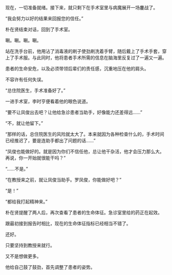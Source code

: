 现在，一切准备就绪。接下来，就只剩下在手术室里与病魔展开一场鏖战了。

“我会努力以好的结果来回报您的信任。”

朴在贤结束对话，回到了手术室。

唰。唰。唰。唰。

站在洗手台前，他用沾了消毒液的刷子使劲刷洗着手臂，随后戴上了手术手套，穿上了手术服。与此同时，他将患者手术所需的信息在脑海里反复过了一遍又一遍。

患者的生命安危，以及必须带领后辈们的责任感，沉重地压在他的肩头。

不容许有任何失误。

“总住院医生，手术准备好了。”

一进手术室，李时亨便看着他的眼色说道。

“要不让凤俊出去吧？让他给急诊患者当助手，好像能力还差得远……”

“不，就让他留下。”

“那样的话，总住院医生的风险就太大了。本来就因为各种检查什么的，手术时间已经推迟了，要是连助手都出了问题的话……”

“凤俊也能做好的。就是因为你们不信任他，总让他干杂活，他才会压力那么大。再说，你一开始就很能干吗？”

“……不是。”

“在教授来之前，就让凤俊当助手。罗凤俊，你能做好吧？”

“是！”

“都给我打起精神来。”

朴在贤提醒了两人后，再次查看了患者的生命体征。急诊室里给的药正在起效。

跟最初接到报告时相比，现在的生命体征指标已经相当不错了。

还好。

只要坚持到教授来就行。

又不是想做更多。

他给自己鼓了鼓劲，首先调整了患者的姿势。